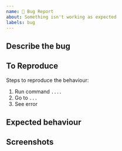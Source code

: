 ```yaml
---
name: 🐛 Bug Report
about: Something isn't working as expected
labels: bug
---
```


## Describe the bug
<!-- A clear and concise description of what the bug is. -->


## To Reproduce
Steps to reproduce the behaviour:
1. Run command `....`
2. Go to `...`
3. See error


## Expected behaviour
<!-- A clear and concise description of what you expected to happen. -->


## Screenshots
<!-- If applicable, add screenshots to help explain your problem. -->


